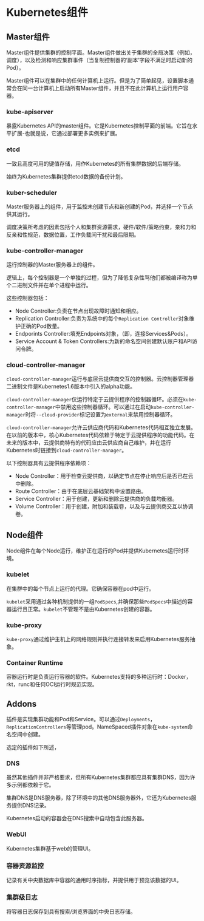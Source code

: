 # Kubernetes组件

## Master组件

Master组件提供集群的控制平面。Master组件做出关于集群的全局决策（例如，调度），以及检测和响应集群事件（当复制控制器的‘副本’字段不满足时启动新的Pod）。

Master组件可以在集群中的任何计算机上运行。但是为了简单起见，设置脚本通常会在同一台计算机上启动所有Master组件，并且不在此计算机上运行用户容器。

### kube-apiserver

暴露Kubernetes API的master组件。它是Kubernetes控制平面的前端。它旨在水平扩展-也就是说，它通过部署更多实例来扩展。

### etcd

一致且高度可用的键值存储，用作Kubernetes的所有集群数据的后端存储。

始终为Kubernetes集群提供etcd数据的备份计划。

### kuber-scheduler

Master服务器上的组件，用于监控未创建节点和新创建的Pod，并选择一个节点供其运行。

调度决策所考虑的因素包括个人和集群资源需求，硬件/软件/策略约束，亲和力和反亲和性规范，数据位置，工作负载间干扰和最后限期。

### kube-controller-manager

运行控制器的Master服务器上的组件。

逻辑上，每个控制器是一个单独的过程，但为了降低复杂性骂他们都被编译称为单个二进制文件并在单个进程中运行。

这些控制器包括：

-  Node Controller:负责在节点出现故障时通知和相应。
- Replication Controller:负责为系统中的每个`Replication Controller`对象维护正确的Pod数量。
- Endporints Controller:填充Endpoints对象，（即，连接Services&Pods）。
- Service Account & Token Controllers:为新的命名空间创建默认账户和API访问令牌。

### cloud-controller-manager

`cloud-controller-manager`运行与底层云提供商交互的控制器。云控制器管理器二进制文件是Kubernetes1.6版本中引入的alpha功能。

`cloud-controller-manager`仅运行特定于云提供程序的控制器循环。必须在`kube-controller-manager`中禁用这些控制器循环。可以通过在启动`kube-controller-manager`时将`--cloud-provider`标记设置为`external`来禁用控制器循环。

`cloud-controller-manager`允许云供应商代码和Kubernetes代码相互独立发展。在以前的版本中，核心Kubernetes代码依赖于特定于云提供程序的功能代码。在未来的版本中，云提供商特有的代码应由云供应商自己维护，并在运行Kubernetes时链接到`cloud-controller-manager`。

以下控制器具有云提供程序依赖项：

- Node Controller：用于检查云提供商，以确定节点在停止响应后是否已在云中删除。
- Route Controller：由于在底层云基础架构中设置路由。
- Service Controller：用于创建，更新和删除云提供商的负载均衡器。
- Volume Controller：用于创建，附加和装载卷，以及与云提供商交互以协调卷。



## Node组件

Node组件在每个Node运行，维护正在运行的Pod并提供Kubernetes运行时环境。

### kubelet

在集群中的每个节点上运行的代理。它确保容器在pod中运行。

`kubelet`采用通过各种机制提供的一组`PodSpecs`,并确保那些`PodSpecs`中描述的容器运行且正常。`kubelet`不管理不是由Kubernetes创建的容器。

### kube-proxy

`kube-proxy`通过维护主机上的网络规则并执行连接转发来启用Kubernetes服务抽象。

### Container Runtime

容器运行时是负责运行容器的软件。Kubernetes支持的多种运行时：Docker，rkt，runc和任何OCI运行时规范实现。



## Addons

插件是实现集群功能和Pod和Service。可以通过`Deployments`，`ReplicationControllers`等管理pod。NameSpaced插件对象在`kube-system`命名空间中创建。

选定的插件如下所述，

### DNS

虽然其他插件并非严格要求，但所有Kubernetes集群都应具有集群DNS，因为许多示例都依赖于它。

集群DNS是DNS服务器，除了环境中的其他DNS服务器外，它还为Kubernetes服务提供DNS记录。

Kubernetes启动的容器会在DNS搜索中自动包含此服务器。

### WebUI

Kubernetes集群基于web的管理UI。

### 容器资源监控

记录有关中央数据库中容器的通用时序指标，并提供用于预览该数据的UI。

### 集群级日志

将容器日志保存到具有搜索/浏览界面的中央日志存储。

